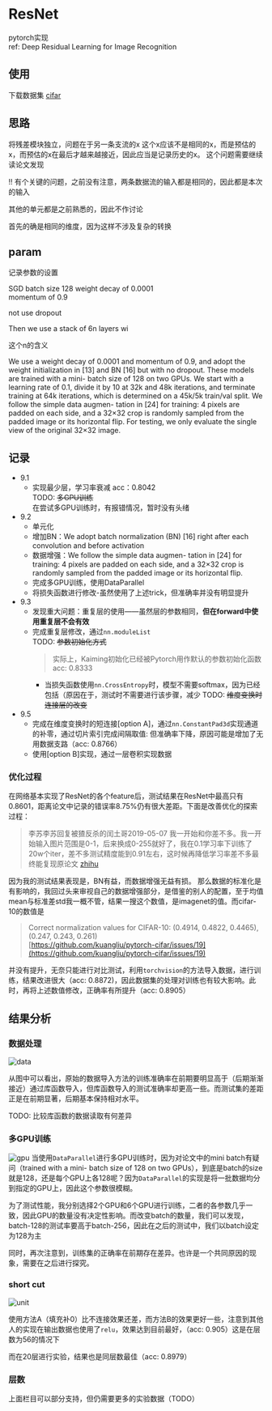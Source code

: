 # ResNet
pytorch实现    
ref: Deep Residual Learning for Image Recognition

## 使用

下载数据集
[cifar](http://www.cs.toronto.edu/~kriz/cifar.html)

## 思路

将残差模块独立，问题在于另一条支流的x
这个x应该不是相同的x，而是预估的x，而预估的x在最后才越来越接近，因此应当是记录历史的x。
这个问题需要继续读论文发现

!! 有个关键的问题，之前没有注意，两条数据流的输入都是相同的，因此都是本次的输入

其他的单元都是之前熟悉的，因此不作讨论

首先的确是相同的维度，因为这样不涉及复杂的转换



## param 

记录参数的设置

SGD
batch size 128
weight decay of 0.0001  
momentum of 0.9

not use dropout 




 Then we use a stack of 6n layers wi

这个n的含义

We use a weight decay of 0.0001 and momentum of 0.9, and adopt the weight initialization in [13] and BN [16] but with  no  dropout.   These  models  are  trained  with  a  mini- batch size of 128 on two GPUs.  We start with a learning rate of 0.1,  divide it by 10 at 32k and 48k iterations,  and terminate training at 64k iterations, which is determined on a 45k/5k train/val split. We follow the simple data augmen- tation in [24] for training: 4 pixels are padded on each side, and  a  32×32  crop  is  randomly  sampled  from  the  padded image or its horizontal flip.  For testing, we only evaluate the single view of the original 32×32 image.

## 记录

- 9.1 
  - 实现最少层，学习率衰减 acc：0.8042      
TODO: ~~多GPU训练~~   
在尝试多GPU训练时，有报错情况，暂时没有头绪
- 9.2 
    - 单元化
    - 增加BN：We adopt batch normalization  (BN)  [16]  right  after  each  convolution  and before activation
    - 数据增强：We follow the simple data augmen- tation in [24] for training: 4 pixels are padded on each side, and  a  32×32  crop  is  randomly  sampled  from  the  padded image or its horizontal flip. 
    - 完成多GPU训练，使用DataParallel
    - 将损失函数进行修改-虽然使用了上述trick，但准确率并没有明显提升
- 9.3
  - 发现重大问题：重复层的使用——虽然层的参数相同，**但在forward中使用重复层不会有效**
  - 完成重复层修改，通过`nn.moduleList`   
TODO: ~~参数初始化方式~~
    > 实际上，Kaiming初始化已经被Pytorch用作默认的参数初始化函数 acc: 0.8333
    - 当损失函数使用`nn.CrossEntropy`时，模型不需要softmax，因为已经包括（原因在于，测试时不需要进行该步骤，减少
TODO: ~~维度变换时连接层的改变~~
- 9.5 
  - 完成在维度变换时的短连接[option A]，通过`nn.ConstantPad3d`实现通道的补零，通过切片索引完成间隔取值: 但准确率下降，原因可能是增加了无用数据支路（acc: 0.8766）
  - 使用[option B]实现，通过一层卷积实现数据

### 优化过程

在网络基本实现了ResNet的各个feature后，测试结果在ResNet中最高只有0.8601，距离论文中记录的错误率8.75%仍有很大差距。下面是改善优化的探索过程：

> 李苏李苏​回复被猹反杀的闰土哥2019-05-07
我一开始和你差不多。我一开始输入图片范围是0-1，后来换成0-255就好了，我在0.1学习率下训练了20w个iter，差不多测试精度能到0.91左右，这时候再降低学习率差不多最终能复现原论文     [zhihu](https://www.zhihu.com/question/31288376)

因为我的测试结果表现是，BN有益，而数据增强无益有损。
那么数据的标准化是有影响的，我回过头来审视自己的数据增强部分，是借鉴的别人的配置，至于均值mean与标准差std我一概不管，结果一搜这个数值，是imagenet的值。而cifar-10的数值是
> Correct normalization values for CIFAR-10: (0.4914, 0.4822, 0.4465), (0.247, 0.243, 0.261)        
   [https://github.com/kuangliu/pytorch-cifar/issues/19](https://github.com/kuangliu/pytorch-cifar/issues/19)

并没有提升，无奈只能进行对比测试，利用`torchvision`的方法导入数据，进行训练，结果改进很大（acc: 0.8872)，因此数据集的处理对训练也有较大影响。此时，再将上述数值修改，正确率有所提升（acc: 0.8905）


## 结果分析

### 数据处理

![data](img/data_com__acc.png)

从图中可以看出，原始的数据导入方法的训练准确率在前期要明显高于（后期渐渐接近）通过库函数导入，但库函数导入的测试准确率却更高一些。而测试集的差距正是在前期显著，后期基本保持相对水平。

TODO: 比较库函数的数据读取有何差异

### 多GPU训练
![gpu](img/gpu_com__acc.png)
当使用`DataParallel`进行多GPU训练时，因为对论文中的mini batch有疑问（trained  with  a  mini- batch size of 128 on two GPUs），到底是batch的size就是128，还是每个GPU上各128呢？因为`DataParallel`的实现是将一批数据均分到指定的GPU上，因此这个参数很模糊。

为了测试性能，我分别选择2个GPU和6个GPU进行训练，二者的各参数几乎一致，因此GPU的数量没有决定性影响。而改变batch的数量，我们可以发现，batch-128的测试率要高于batch-256，因此在之后的测试中，我们以batch设定为128为主

同时，再次注意到，训练集的正确率在前期存在差异。也许是一个共同原因的现象，需要在之后进行探究。



### short cut
![unit](img/unit_com__acc.png)

使用方法A（填充补0）比不连接效果还差，而方法B的效果更好一些，注意到其他人的实现在输出数据也使用了`relu`，效果达到目前最好，（acc: 0.905）这是在层数为56的情况下

而在20层进行实验，结果也是同层数最佳（acc: 0.8979）

### 层数

上面栏目可以部分支持，但仍需要更多的实验数据（TODO）

